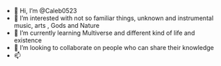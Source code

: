 - 👋 Hi, I’m @Caleb0523
- 👀 I’m interested with not so familiar things, unknown and instrumental music, arts , Gods and Nature
- 🌱 I’m currently learning Multiverse and different kind of life and existence
- 💞️ I’m looking to collaborate on people who can share their knowledge
- 📫 


